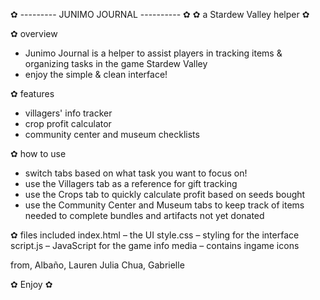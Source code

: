  ✿ --------- JUNIMO JOURNAL ---------- ✿
       ✿ a Stardew Valley helper ✿

✿ overview
- Junimo Journal is a helper to assist players in tracking items & organizing tasks in the game Stardew Valley
- enjoy the simple & clean interface!

✿ features
- villagers' info tracker
- crop profit calculator
- community center and museum checklists

✿ how to use
- switch tabs based on what task you want to focus on!
- use the Villagers tab as a reference for gift tracking
- use the Crops tab to quickly calculate profit based on seeds bought
- use the Community Center and Museum tabs to keep track of items needed to complete bundles and artifacts not yet donated

✿ files included
index.html – the UI
style.css – styling for the interface
script.js – JavaScript for the game info
media – contains ingame icons 

from,
Albaño, Lauren Julia 
Chua, Gabrielle

✿ Enjoy ✿
